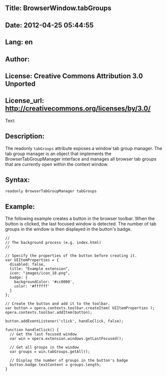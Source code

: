 Title: BrowserWindow.tabGroups
----
Date: 2012-04-25 05:44:55
----
Lang: en
----
Author: 
----
License: Creative Commons Attribution 3.0 Unported
----
License_url: http://creativecommons.org/licenses/by/3.0/
----
Text:

<h2>Description:</h2>

<p>The readonly <code>tabGroups</code> attribute exposes a window tab group manager. The tab group manager is an object that implements the BrowserTabGroupManager interface and manages all browser tab groups that are currently open within the context window.</p>

<h2>Syntax:</h2>

<p><code>readonly BrowserTabGroupManager tabGroups</code></p>

<h2>Example:</h2>

<p>The following example creates a button in the browser toolbar. When the button is clicked, the last focused window is detected. The number of tab groups in the window is then displayed in the button&#39;s badge.</p>

<pre><code>//
// The background process (e.g. index.html) 
//

// Specify the properties of the button before creating it.
var UIItemProperties = {
  disabled: false,
  title: &quot;Example extension&quot;,
  icon: &quot;images/icon_18.png&quot;,
  badge: {
    backgroundColor: &#39;#cc0000&#39;,
    color: &#39;#ffffff&#39;
  }
};

// Create the button and add it to the toolbar.
var button = opera.contexts.toolbar.createItem( UIItemProperties );  
opera.contexts.toolbar.addItem(button);

button.addEventListener(&#39;click&#39;, handleClick, false);

function handleClick() {
  // Get the last focused window
  var win = opera.extension.windows.getLastFocused();
  
  // Get all groups in the window
  var groups = win.tabGroups.getAll();
  
  // Display the number of groups in the button&#39;s badge
  button.badge.textContent = groups.length;
}</code></pre>

